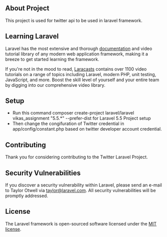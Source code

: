 ## About Project

This project is used for twitter api to be used in laravel framework.

## Learning Laravel

Laravel has the most extensive and thorough [documentation](https://laravel.com/docs) and video tutorial library of any modern web application framework, making it a breeze to get started learning the framework.

If you're not in the mood to read, [Laracasts](https://laracasts.com) contains over 1100 video tutorials on a range of topics including Laravel, modern PHP, unit testing, JavaScript, and more. Boost the skill level of yourself and your entire team by digging into our comprehensive video library.

## Setup

- Run this command composer create-project laravel/laravel vikas_assignment  "5.5.*" --prefer-dist
for Laravel 5.5 Project setup
- Then change the congifuration of Twitter credential in app/config/constant.php based on twitter developer account credential.

## Contributing

Thank you for considering contributing to the Twitter Laravel Project.

## Security Vulnerabilities

If you discover a security vulnerability within Laravel, please send an e-mail to Taylor Otwell via [taylor@laravel.com](mailto:taylor@laravel.com). All security vulnerabilities will be promptly addressed.

## License

The Laravel framework is open-sourced software licensed under the [MIT license](https://opensource.org/licenses/MIT).
